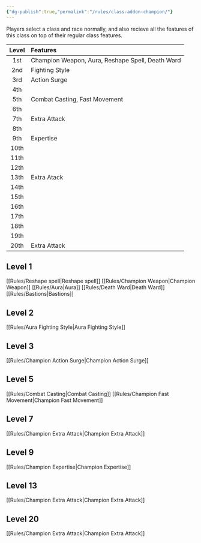 ```yaml
---
{"dg-publish":true,"permalink":"/rules/class-addon-champion/"}
---
```


Players select a class and race normally, and also recieve all the features of this class on top of their regular class features. 

| Level | Features                                         |
| :---: | :----------------------------------------------- |
|  1st  | Champion Weapon, Aura, Reshape Spell, Death Ward |
|  2nd  | Fighting Style                                   |
|  3rd  | Action Surge                                     |
|  4th  |                                                  |
|  5th  | Combat Casting, Fast Movement                    |
|  6th  |                                                  |
|  7th  | Extra Attack                                     |
|  8th  |                                                  |
|  9th  | Expertise                                        |
| 10th  |                                                  |
| 11th  |                                                  |
| 12th  |                                                  |
| 13th  | Extra Atack                                      |
| 14th  |                                                  |
| 15th  |                                                  |
| 16th  |                                                  |
| 17th  |                                                  |
| 18th  |                                                  |
| 19th  |                                                  |
| 20th  | Extra Attack                                     |


## Level 1
[[Rules/Reshape spell\|Reshape spell]]
[[Rules/Champion Weapon\|Champion Weapon]]
[[Rules/Aura\|Aura]]
[[Rules/Death Ward\|Death Ward]]
[[Rules/Bastions\|Bastions]]
## Level 2
[[Rules/Aura Fighting Style\|Aura Fighting Style]]

## Level 3
[[Rules/Champion Action Surge\|Champion Action Surge]]

## Level 5
[[Rules/Combat Casting\|Combat Casting]]
[[Rules/Champion Fast Movement\|Champion Fast Movement]]

## Level 7
[[Rules/Champion Extra Attack\|Champion Extra Attack]]

## Level 9
[[Rules/Champion Expertise\|Champion Expertise]]

## Level 13
[[Rules/Champion Extra Attack\|Champion Extra Attack]]

## Level 20
[[Rules/Champion Extra Attack\|Champion Extra Attack]]